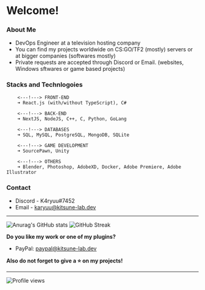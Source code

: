 # Welcome!

### About Me

* DevOps Engineer at a television hosting company
* You can find my projects worldwide on CS:GO/TF2 (mostly) servers or at bigger companies (softwares mostly)
* Private requests are accepted through Discord or Email. (websites, Windows sftwares or game based projects)

### Stacks and Technlogoies

        <---!---> FRONT-END
        ➜ React.js (with/without TypeScript), C#

        <---!---> BACK-END
        ➜ NextJS, NodeJS, C++, C, Python, GoLang

        <---!---> DATABASES
        ➜ SQL, MySQL, PostgreSQL, MongoDB, SQLite

        <---!---> GAME DEVELOPMENT
        ➜ SourcePawn, Unity
        
        <---!---> OTHERS
        ➜ Blender, Photoshop, AdobeXD, Docker, Adobe Premiere, Adobe Illustrator

### Contact

* Discord - K4ryuu#7452
* Email - karyuu@kitsune-lab.dev

---

![Anurag's GitHub stats](https://github-readme-stats.vercel.app/api?username=K4ryuu&show_icons=true&theme=radical) ![GitHub Streak](https://github-readme-streak-stats.herokuapp.com?user=K4ryuu&show_icons=true&theme=radical)

**Do you like my work or one of my plugins?**

* PayPal: paypal@kitsune-lab.dev

**Also do not forget to give a ⭐ on my projects!**

---

![Profile views](https://gpvc.arturio.dev/K4ryuu)
